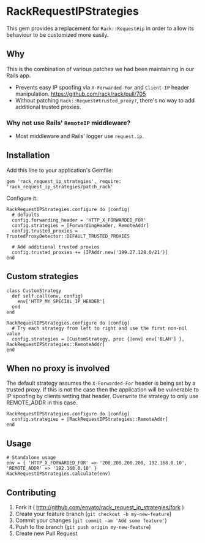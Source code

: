 # RackRequestIPStrategies

This gem provides a replacement for `Rack::Request#ip` in order to allow its behaviour to be customized more easily.

## Why

This is the combination of various patches we had been maintaining in our Rails app.

- Prevents easy IP spoofing via `X-Forwarded-For` and `Client-IP` header manipulation. https://github.com/rack/rack/pull/705
- Without patching `Rack::Request#trusted_proxy?`, there's no way to add additional trusted proxies.

### Why not use Rails' `RemoteIP` middleware?

- Most middleware and Rails' logger use `request.ip`.

## Installation

Add this line to your application's Gemfile:

    gem 'rack_request_ip_strategies', require: 'rack_request_ip_strategies/patch_rack'

Configure it:

    RackRequestIPStrategies.configure do |config|
      # defaults
      config.forwarding_header = 'HTTP_X_FORWARDED_FOR'
      config.strategies = [ForwardingHeader, RemoteAddr]
      config.trusted_proxies = TrustedProxyDetector::DEFAULT_TRUSTED_PROXIES

      # Add additional trusted proxies
      config.trusted_proxies += [IPAddr.new('199.27.128.0/21')]
    end

## Custom strategies

    class CustomStrategy
      def self.call(env, config)
        env['HTTP_MY_SPECIAL_IP_HEADER']
      end
    end

    RackRequestIPStrategies.configure do |config|
      # Try each strategy from left to right and use the first non-nil value
      config.strategies = [CustomStrategy, proc {|env| env['BLAH'] }, RackRequestIPStrategies::RemoteAddr]
    end

## When no proxy is involved

The default strategy assumes the `X-Forwarded-For` header is being set by a trusted proxy. If this is not the case then the application will be vulnerable to IP spoofing by clients setting that header. Overwrite the strategy to only use REMOTE_ADDR in this case.

    RackRequestIPStrategies.configure do |config|
      config.strategies = [RackRequestIPStrategies::RemoteAddr]
    end

## Usage

    # Standalone usage
    env = { 'HTTP_X_FORWARDED_FOR' => '200.200.200.200, 192.168.0.10', 'REMOTE_ADDR' => '192.168.0.10' }
    RackRequestIPStrategies.calculate(env)

## Contributing

1. Fork it ( http://github.com/envato/rack_request_ip_strategies/fork )
2. Create your feature branch (`git checkout -b my-new-feature`)
3. Commit your changes (`git commit -am 'Add some feature'`)
4. Push to the branch (`git push origin my-new-feature`)
5. Create new Pull Request
